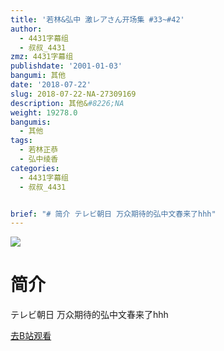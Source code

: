 ```yaml
---
title: '若林&弘中 激レアさん开场集 #33~#42'
author:
  - 4431字幕组
  - 叔叔_4431
zmz: 4431字幕组
publishdate: '2001-01-03'
bangumi: 其他
date: '2018-07-22'
slug: 2018-07-22-NA-27309169
description: 其他&#8226;NA
weight: 19278.0
bangumis:
  - 其他
tags:
  - 若林正恭
  - 弘中绫香
categories:
  - 4431字幕组
  - 叔叔_4431


brief: "# 简介 テレビ朝日 万众期待的弘中文春来了hhh"
---
```

![](https://i.imgur.com/amiuSa0.jpg)
# 简介  
テレビ朝日
万众期待的弘中文春来了hhh  

[去B站观看](https://www.bilibili.com/video/av27309169/)
 
